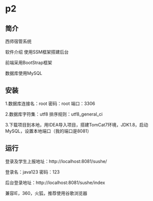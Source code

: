 # p2



## 简介

西师宿管系统

软件介绍
使用SSM框架搭建后台

前端采用BootStrap框架

数据库使用MySQL

## 安装

1.数据库连接名：root 密码：root 端口：3306

2.数据库字符集：utf8 排序规则：utf8_general_ci

3.下载项目到本地，用IDEA导入项目，搭建TomCat7环境，JDK1.8，启动MySQL，设置本地端口（我的端口是8081）

## 运行

登录及学生上报地址：http://localhost:8081/sushe/

登录名：java123 密码：123

后台登录地址：http://localhost:8081/sushe/index

兼容IE，360，火狐，推荐使用谷歌浏览器